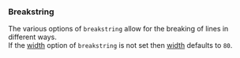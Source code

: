 ### Breakstring

The various options of `breakstring` allow for the breaking of lines in different ways.  
If the [width](/pages/Docs/Options/breakstring/width/) option of `breakstring` is not set then [width](/pages/Docs/Options/breakstring/width/) defaults to `80`.  